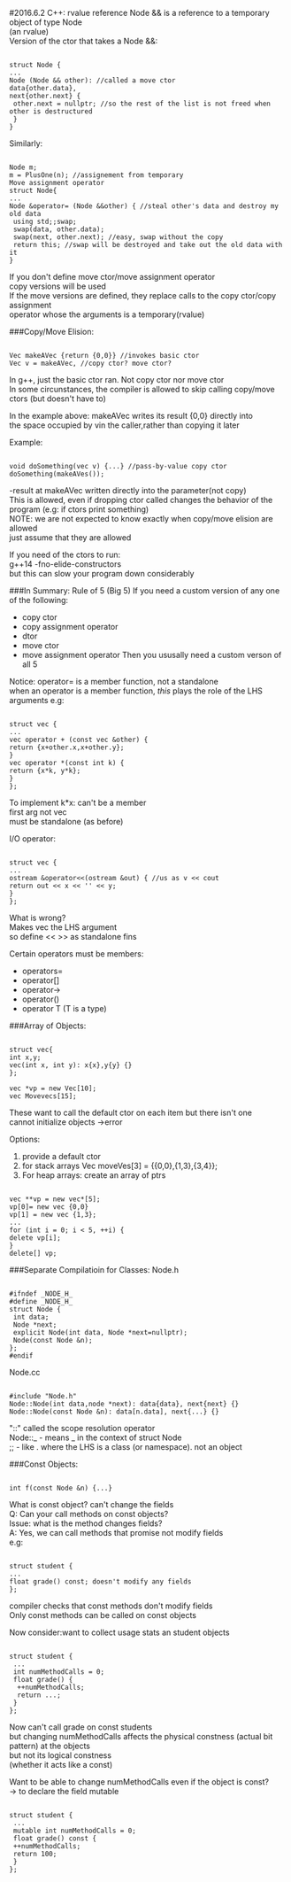 #2016.6.2
C++: rvalue reference Node && is a reference to a temporary object of type Node </br>
(an rvalue) </br>
Version of the ctor that takes a Node &&:
<pre><code>
struct Node {
...
Node (Node && other): //called a move ctor
data{other.data},
next{other.next} {
 other.next = nullptr; //so the rest of the list is not freed when other is destructured
 }
}
</code></pre>
Similarly:
<pre><code>
Node m;
m = PlusOne(n); //assignement from temporary
Move assignment operator
struct Node{
...
Node &operator= (Node &&other) { //steal other's data and destroy my old data
 using std;;swap;
 swap(data, other.data);
 swap(next, other.next); //easy, swap without the copy
 return this; //swap will be destroyed and take out the old data with it
}
</code></pre>
If you don't define move ctor/move assignment operator </br>
copy versions will be used </br>
If the move versions are defined, they replace calls to the copy ctor/copy assignment </br>
operator whose the arguments is a temporary(rvalue)

###Copy/Move Elision:
<pre><code>
Vec makeAVec {return {0,0}} //invokes basic ctor
Vec v = makeAVec, //copy ctor? move ctor?
</code></pre>
In g++, just the basic ctor ran. Not copy ctor nor move ctor </br>
In some circunstances, the compiler is allowed to skip calling copy/move ctors (but doesn't have to)

In the example above: makeAVec writes its result {0,0} directly into </br>
the space occupied by vin the caller,rather than copying it later

Example:
<pre><code>
void doSomething(vec v) {...} //pass-by-value copy ctor
doSomething(makeAVes());
</code></pre>
-result at makeAVec written directly into the parameter(not copy) </br>
This is allowed, even if dropping ctor called changes the behavior of the </br>
program (e.g: if ctors print something) </br>
NOTE: we are not expected to know exactly when copy/move elision are allowed </br>
just assume that they are allowed

If you need of the ctors to run: </br>
g++14 -fno-elide-constructors </br>
but this can slow your program down considerably

###In Summary: Rule of 5 (Big 5)
If you need a custom version of any one of the following:
- copy ctor
- copy assignment operator
- dtor
- move ctor
- move assignment operator
Then you ususally need a custom verson of all 5

Notice: operator= is a member function, not a standalone </br>
when an operator is a member function, *this* plays the role of the LHS arguments
e.g:
<pre><code>
struct vec {
...
vec operator + (const vec &other) {
return {x+other.x,x+other.y};
}
vec operator *(const int k) {
return {x*k, y*k};
}
};
</code></pre>
To implement k*x: can't be a member </br>
first arg not vec </br>
must be standalone (as before) 

I/O operator:
<pre><code>
struct vec {
...
ostream &operator<<(ostream &out) { //us as v << cout
return out << x << '' << y;
}
};
</code></pre>
What is wrong? </br>
Makes vec the LHS argument </br>
so define << >> as standalone fins

Certain operators must be members:
- operators=
- operator[]
- operator->
- operator()
- operator T (T is a type)


###Array of Objects:
<pre><code>
struct vec{
int x,y;
vec(int x, int y): x{x},y{y} {}
};

vec *vp = new Vec[10];
vec Movevecs[15];
</code></pre>
These want to call the default ctor on each item but there isn't one </br>
cannot initialize objects ->error

Options: </br>
1. provide a default ctor
2. for stack arrays
Vec moveVes[3] = {{0,0},{1,3},{3,4}};
3. For heap arrays: create an array of ptrs
<pre><code>
vec **vp = new vec*[5];
vp[0]= new vec {0,0}
vp[1] = new vec {1,3};
...
for (int i = 0; i < 5, ++i) {
delete vp[i];
}
delete[] vp;
</code></pre>

###Separate Compilatioin for Classes:
Node.h
<pre><code>
#ifndef _NODE_H_
#define _NODE_H_
struct Node {
 int data;
 Node *next;
 explicit Node(int data, Node *next=nullptr);
 Node(const Node &n);
};
#endif
</code></pre>

Node.cc
<pre><code>
#include "Node.h"
Node::Node(int data,node *next): data{data}, next{next} {}
Node::Node(const Node &n): data[n.data], next{...} {}
</code></pre>
"::" called the scope resolution operator </br>
Node::_ - means _ in the context of struct Node </br>
;; - like . where the LHS is a class (or namespace). not an object

###Const Objects:
<pre><code>
int f(const Node &n) {...}
</code></pre>
What is const object? can't change the fields </br>
Q: Can your call methods on const objects? </br>
Issue: what is the method changes fields? </br>
A: Yes, we can call methods that promise not modify fields </br>
e.g:
<pre><code>
struct student {
...
float grade() const; doesn't modify any fields
};
</code></pre>
compiler checks that const methods don't modify fields </br>
Only const methods can be called on const objects

Now consider:want to collect usage stats an student objects
<pre><code>
struct student {
 ...
 int numMethodCalls = 0;
 float grade() {
  ++numMethodCalls;
  return ...;
 }
};
</code></pre>
Now can't call grade on const students </br>
but changing numMethodCalls affects the physical constness (actual bit pattern) at the objects </br>
but not its logical constness </br>
(whether it acts like a const)

Want to be able to change numMethodCalls even if the object is const? </br>
-> to declare the field mutable
<pre><code>
struct student {
 ...
 mutable int numMethodCalls = 0;
 float grade() const {
 ++numMethodCalls;
 return 100;
 }
};
</code></pre>
